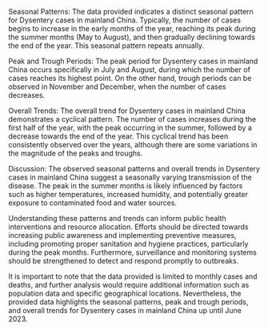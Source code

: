 Seasonal Patterns: The data provided indicates a distinct seasonal pattern for Dysentery cases in mainland China. Typically, the number of cases begins to increase in the early months of the year, reaching its peak during the summer months (May to August), and then gradually declining towards the end of the year. This seasonal pattern repeats annually.

Peak and Trough Periods: The peak period for Dysentery cases in mainland China occurs specifically in July and August, during which the number of cases reaches its highest point. On the other hand, trough periods can be observed in November and December, when the number of cases decreases.

Overall Trends: The overall trend for Dysentery cases in mainland China demonstrates a cyclical pattern. The number of cases increases during the first half of the year, with the peak occurring in the summer, followed by a decrease towards the end of the year. This cyclical trend has been consistently observed over the years, although there are some variations in the magnitude of the peaks and troughs.

Discussion: The observed seasonal patterns and overall trends in Dysentery cases in mainland China suggest a seasonally varying transmission of the disease. The peak in the summer months is likely influenced by factors such as higher temperatures, increased humidity, and potentially greater exposure to contaminated food and water sources.

Understanding these patterns and trends can inform public health interventions and resource allocation. Efforts should be directed towards increasing public awareness and implementing preventive measures, including promoting proper sanitation and hygiene practices, particularly during the peak months. Furthermore, surveillance and monitoring systems should be strengthened to detect and respond promptly to outbreaks.

It is important to note that the data provided is limited to monthly cases and deaths, and further analysis would require additional information such as population data and specific geographical locations. Nevertheless, the provided data highlights the seasonal patterns, peak and trough periods, and overall trends for Dysentery cases in mainland China up until June 2023.